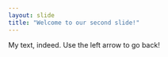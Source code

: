 ```yaml
---
layout: slide
title: "Welcome to our second slide!"
---
```

My text, indeed.
Use the left arrow to go back!
